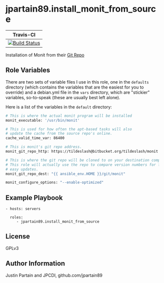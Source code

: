 # jpartain89.install_monit_from_source

| **Travis-CI** |
| ------------ |
| [![Build Status](https://travis-ci.com/jpartain89/ansible-role-install-monit-from-source.svg?branch=master)](https://travis-ci.com/jpartain89/ansible-role-install-monit-from-source) |

Installation of Monit from their [Git Repo](https://bitbucket.org/tildeslash/monit)

## Role Variables

There are two sets of variable files I use in this role, one in the `defaults` directory (which contains the variables that are the easiest for you to override) and a debian.yml file in the `vars` directory, which are "stickier" variables, so-to-speak (these are usually best left alone).

Here is a list of the variables in the `default` directory:

```bash
# This is where the actual monit program will be installed
monit_executable: '/usr/bin/monit'

# This is used for how often the apt-based tasks will also
# update the cache from the source repo's online.
cache_valid_time_var: 86400

# This is monit's git repo address.
monit_git_repo_http: https://tildeslash@bitbucket.org/tildeslash/monit.git

# This is where the git repo will be cloned to on your destination computer
# This role will actually use the repo to compare version numbers for future
# easy updates.
monit_git_repo_dest: "{{ ansible_env.HOME }}/git/monit"

monit_configure_options: "--enable-optimized"
```

## Example Playbook

    - hosts: servers

      roles:
         - jpartain89.install_monit_from_source

## License

GPLv3

## Author Information

Justin Partain and JPCDI, github.com/jpartain89
